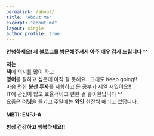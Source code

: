 ```yaml
---
permalink: /about/
title: "About Me"
excerpt: "about.md"
layout: single
author_profile: true
---
```


**안녕하세요! 제 블로그를 방문해주셔서 아주 매우 감사 드립니다 ^^**<br/>

**저는**<br/>
**책**에 의지를 많이 하고<br/>
**영어**를 잘하고 싶은데 아직 잘 못해요.. 그래도 Keep going!!<br/>
마음 편한 **분산 투자**를 지향하고 돈 공부가 제일 재밌어요!!<br/>
**IT**에 관심이 많고 효율적이고 편한 걸 좋아한답니다 ^^<br/>
요즘은 **러닝**을 즐기고 주말에는 **와인** 한잔씩 때리고 있답니다.<br/><br/>
**MBTI: ENFJ-A**

**항상 건강하고 행복하세요!!**

